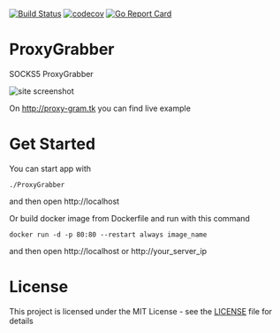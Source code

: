 [![Build Status](https://travis-ci.org/trigun117/ProxyGrabber.svg?branch=master)](https://travis-ci.org/trigun117/ProxyGrabber) [![codecov](https://codecov.io/gh/trigun117/ProxyGrabber/branch/master/graph/badge.svg)](https://codecov.io/gh/trigun117/ProxyGrabber) [![Go Report Card](https://goreportcard.com/badge/github.com/trigun117/ProxyGrabber)](https://goreportcard.com/report/github.com/trigun117/ProxyGrabber)
# ProxyGrabber

SOCKS5 ProxyGrabber

![site screenshot](https://github.com/trigun117/ProxyGrabber/blob/master/image.JPG)

On http://proxy-gram.tk you can find live example

# Get Started

You can start app with
```
./ProxyGrabber
```
and then open http://localhost

Or build docker image from Dockerfile and run with this command
```
docker run -d -p 80:80 --restart always image_name
```
and then open http://localhost or http://your_server_ip

# License

This project is licensed under the MIT License - see the [LICENSE](LICENSE) file for details
